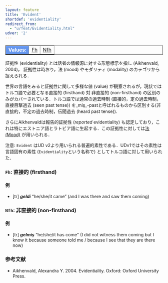 ```yaml
---
layout: feature
title: 'Evident'
shortdef: 'evidentiality'
redirect_from:
  - "u/feat/Evidentiality.html"
udver: '2'
---
```


<table class="typeindex" border="1">
<tr>
  <td style="background-color:cornflowerblue;color:white"><strong>Values:</strong> </td>
  <td><a href="#Fh">Fh</a></td>
  <td><a href="#Nfh">Nfh</a></td>
</tr>
</table>

証拠性 (evidentiality) とは話者の情報源に対する形態標示を指し (Aikhenvald, 2004)， 証拠性は時おり，法 (mood) やモダリティ (modality) のカテゴリから捉えられる．

世界の言語をみると証拠性に関して多様な値 (value) が観察されるが，現状ではトルコ語で必要となる直接的 (firsthand) 対 非直接的 (non-firsthand) の区別のみがカバーされている．トルコ語では通常の過去時制 (直接的，定の過去時制，直接目撃過去 (seen past tense)) を_miş_-pastと呼ばれるものから区別する(非直接的，不定の過去時制，伝聞過去 (heard past tense)).


さらにAikhenvaldは報告的証拠性 (_reported_ evidentiality) も認定しており，これは特にエストニア語とラトビア語に生起する．この証拠性に対しては<!--引用符付きの (quotative)-->[法 (Mood)]() が用いられる．

注意: `Evident` はUD v2より用いられる普遍的素性である．UDv1ではその素性は言語固有の素性 (`Evidentiality`という名称で) としてトルコ語に対して用いられた．

### <a name="Fh">`Fh`</a>: 直接的 (firsthand)

#### 例

* [tr] _<b>geldi</b>_ “he/she/it came” (and I was there and saw them coming)

### <a name="Nfh">`Nfh`</a>: 非直接的 (non-firsthand)

#### 例

* [tr] _<b>gelmiş</b>_ “he/she/it has come” (I did not witness them coming but I know it because someone told me / because I see that they are there now)

### 参考文献

* Aikhenvald, Alexandra Y. 2004. Evidentiality. Oxford: Oxford University Press.
